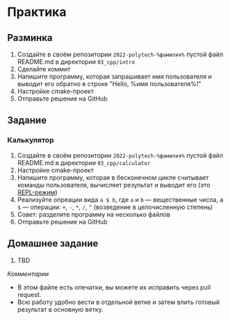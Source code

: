 # Практика

## Разминка

1. Создайте в своём репозитории `2022-polytech-%фамилия%` пустой файл README.md в директории `03_cpp/intro`
2. Сделайте коммит
3. Напишите программу, которая запрашивает имя пользователя и выводит его обратно в строке "Hello, %имя пользователя%!"
4. Настройке cmake-проект 
5. Отправьте решение на GitHub

## Задание

### Калькулятор
1. Создайте в своём репозитории `2022-polytech-%фамилия%` пустой файл README.md в директории `03_cpp/calculator`
2. Настройке cmake-проект
3. Напишите программу, которая в бесконечном цикле считывает команды пользователя, вычисляет результат и выводит его (это [REPL-режим](https://ru.wikipedia.org/wiki/REPL))
4. Реализуйте опреации вида `a $ b`, где `a` и `b` — вещественные числа, а `$` — операции: `+`, `-`, `*`, `/`, `^` (возведение в целочисленную степень) 
5. Совет: разделите программу на несколько файлов
6. Отправьте решение на GitHub

## Домашнее задание
1. TBD

*Комментарии*
- В этом файле есть опечатки, вы можете их исправить через pull request.
- Всю работу удобно вести в отдельной ветке и затем влить готовый результат в основную ветку.
